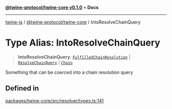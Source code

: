 [**@twine-protocol/twine-core v0.1.0**](../README.md) • **Docs**

***

[twine-js](../../../README.md) / [@twine-protocol/twine-core](../README.md) / IntoResolveChainQuery

# Type Alias: IntoResolveChainQuery

> **IntoResolveChainQuery**: [`FulfilledChainResolution`](FulfilledChainResolution.md) \| [`ResolveChainQuery`](ResolveChainQuery.md) \| [`Chain`](Chain.md)

Something that can be coerced into a chain resolution query

## Defined in

[packages/twine-core/src/resolver/types.ts:141](https://github.com/twine-protocol/twine-js/blob/bc5370ff2573a6e5e5c7a912acc672967ce4c5db/packages/twine-core/src/resolver/types.ts#L141)
